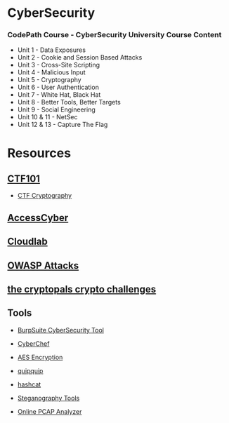 # CyberSecurity

### CodePath Course - CyberSecurity University Course Content

* Unit 1 - Data Exposures
* Unit 2 - Cookie and Session Based Attacks
* Unit 3 - Cross-Site Scripting
* Unit 4 - Malicious Input
* Unit 5 - Cryptography
* Unit 6 - User Authentication
* Unit 7 - White Hat, Black Hat
* Unit 8 - Better Tools, Better Targets
* Unit 9 - Social Engineering
* Unit 10 & 11 - NetSec
* Unit 12 & 13 - Capture The Flag

# Resources
## [CTF101](https://ctf101.org/)
* [CTF Cryptography](https://ctf101.org/cryptography/overview/)

## [AccessCyber](https://www.accesscyber.org/resources/)
## [Cloudlab](https://cloudlab.us/)
## [OWASP Attacks](https://owasp.org/www-community/attacks/)
## [the cryptopals crypto challenges](https://cryptopals.com/)

## Tools

* [BurpSuite CyberSecurity Tool](https://portswigger.net/burp)
* [CyberChef](https://gchq.github.io/CyberChef/)
* [AES Encryption](https://aesencryption.net/)
* [quipquip](https://quipqiup.com/)
* [hashcat](https://hashcat.net/hashcat/)

* [Steganography Tools](https://futureboy.us/stegano/)
* [Online PCAP Analyzer](https://apackets.com/)
